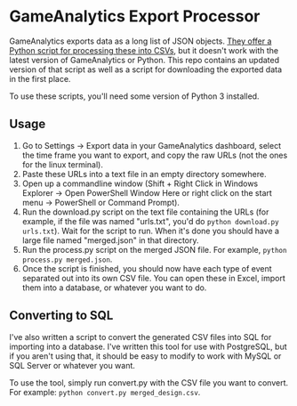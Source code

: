 # GameAnalytics Export Processor

GameAnalytics exports data as a long list of JSON objects. [They offer a Python script for processing these into CSVs](https://gameanalytics.com/docs/item/data-export), but it doesn't work with the latest version of GameAnalytics or Python. This repo contains an updated version of that script as well as a script for downloading the exported data in the first place.

To use these scripts, you'll need some version of Python 3 installed.

## Usage

1. Go to Settings -> Export data in your GameAnalytics dashboard, select the time frame you want to export, and copy the raw URLs (not the ones for the linux terminal).
2. Paste these URLs into a text file in an empty directory somewhere.
3. Open up a commandline window (Shift + Right Click in Windows Explorer -> Open PowerShell Window Here or right click on the start menu -> PowerShell or Command Prompt).
4. Run the download.py script on the text file containing the URLs (for example, if the file was named "urls.txt", you'd do `python download.py urls.txt`). Wait for the script to run. When it's done you should have a large file named "merged.json" in that directory.
5. Run the process.py script on the merged JSON file. For example, `python process.py merged.json`.
6. Once the script is finished, you should now have each type of event separated out into its own CSV file. You can open these in Excel, import them into a database, or whatever you want to do.

## Converting to SQL

I've also written a script to convert the generated CSV files into SQL for importing into a database. I've written this tool for use with PostgreSQL, but if you aren't using that, it should be easy to modify to work with MySQL or SQL Server or whatever you want.

To use the tool, simply run convert.py with the CSV file you want to convert. For example: `python convert.py merged_design.csv`.